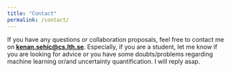 ```yaml
---
title: "Contact"
permalink: /contact/
---
```


If you have any questions or collaboration proposals, feel free to contact me on **kenan.sehic@cs.lth.se**. Especially, if you are a student, let me know if you are looking for advice or you have some doubts/problems regarding machine learning or/and uncertainty quantification. I will reply asap.